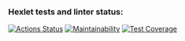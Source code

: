 ### Hexlet tests and linter status:
[![Actions Status](https://github.com/un-f0rgiven/python-project-50/actions/workflows/hexlet-check.yml/badge.svg)](https://github.com/un-f0rgiven/python-project-50/actions)
[![Maintainability](https://codeclimate.com/github/un-f0rgiven/python-project-50/badges/gpa.svg)](https://codeclimate.com/github/un-f0rgiven/python-project-50/maintainability)
[![Test Coverage](https://codeclimate.com/github/un-f0rgiven/python-project-50/badges/coverage.svg)](https://codeclimate.com/github/un-f0rgiven/python-project-50/test_coverage)